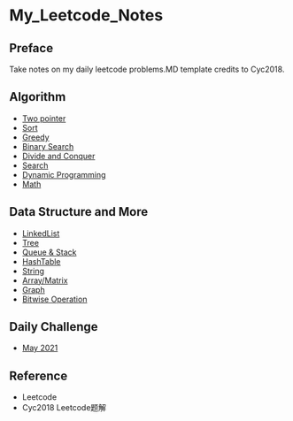 # My_Leetcode_Notes

## Preface

Take notes on my daily leetcode problems.MD template credits to Cyc2018.
## Algorithm

- [Two pointer](Leetcode%20题解%20-%20双指针.md)
- [Sort](Leetcode%20题解%20-%20排序.md)
- [Greedy](Leetcode%20题解%20-%20贪心思想.md)
- [Binary Search](Leetcode%20题解%20-%20二分查找.md)
- [Divide and Conquer](Leetcode%20题解%20-%20分治.md)
- [Search](Leetcode%20题解%20-%20搜索.md)
- [Dynamic Programming](Leetcode%20题解%20-%20动态规划.md)
- [Math](Leetcode%20题解%20-%20数学.md)

## Data Structure and More

- [LinkedList](Leetcode%20题解%20-%20链表.md)
- [Tree](Leetcode%20题解%20-%20树.md)
- [Queue & Stack](Leetcode%20题解%20-%20栈和队列.md)
- [HashTable](Leetcode%20题解%20-%20哈希表.md)
- [String](Leetcode%20题解%20-%20字符串.md)
- [Array/Matrix](Leetcode%20题解%20-%20数组与矩阵.md)
- [Graph](Leetcode%20题解%20-%20图.md)
- [Bitwise Operation](Leetcode%20题解%20-%20位运算.md)

## Daily Challenge

- [May 2021](Daily%Challenge%2-%2May.md)

## Reference


- Leetcode
- Cyc2018 Leetcode题解

